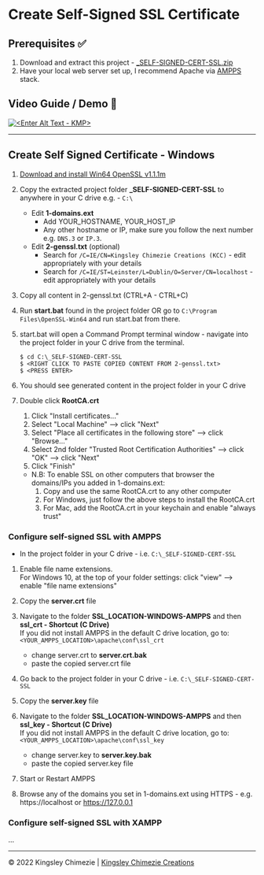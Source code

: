 
# Create Self-Signed SSL Certificate

## Prerequisites ✅
1. Download and extract this project - [_SELF-SIGNED-CERT-SSL.zip](https://bitbucket.org/KingsleyChimezie/create-self-signed-ssl-certs/raw/909eff16c22ecd25ec98cf29bde51b6f95eed745/_SELF-SIGNED-CERT-SSL.zip)
1. Have your local web server set up, I recommend Apache via [AMPPS](https://ampps.com/downloads/) stack.

## Video Guide / Demo 🎥
[![<Enter Alt Text - KMP>](https://img.youtube.com/vi/WY1MxGzjI0o/0.jpg)](https://youtu.be/WY1MxGzjI0o "KCC Video Guide")

---
## Create Self Signed Certificate - Windows

1. [Download and install Win64 OpenSSL v1.1.1m](https://slproweb.com/products/Win32OpenSSL.html#:~:text=of%20the%20installation.-,Win64%20OpenSSL%20v1.1.1m,-EXE%20%7C%20MSI)

1. Copy the extracted project folder **_SELF-SIGNED-CERT-SSL** to anywhere in your C drive e.g. - `C:\`
    - Edit **1-domains.ext**
        - Add YOUR_HOSTNAME, YOUR_HOST_IP  
        - Any other hostname or IP, make sure you follow the next number e.g. `DNS.3` or `IP.3`.
    - Edit **2-genssl.txt** (optional)
        - Search for `/C=IE/CN=Kingsley Chimezie Creations (KCC)` - edit appropriately with your details
        - Search for `/C=IE/ST=Leinster/L=Dublin/O=Server/CN=localhost` - edit appropriately with your details

1. Copy all content in 2-genssl.txt (CTRL+A - CTRL+C)

1. Run **start.bat** found in the project folder OR go to `C:\Program Files\OpenSSL-Win64` and run start.bat from there.

1. start.bat will open a Command Prompt terminal window - navigate into the project folder in your C drive from the terminal.
    ```
    $ cd C:\_SELF-SIGNED-CERT-SSL
    $ <RIGHT CLICK TO PASTE COPIED CONTENT FROM 2-genssl.txt>
    $ <PRESS ENTER>
    ```

1. You should see generated content in the project folder in your C drive

1. Double click **RootCA.crt**
    1. Click "Install certificates..."
    1. Select "Local Machine" --> click "Next"
    1. Select "Place all certificates in the following store" --> click "Browse..."
    1. Select 2nd folder "Trusted Root Certification Authorities" --> click "OK" --> click "Next"
    1. Click "Finish"  
    - N.B: To enable SSL on other computers that browser the domains/IPs you added in 1-domains.ext:
        1. Copy and use the same RootCA.crt to any other computer
        1. For Windows, just follow the above steps to install the RootCA.crt
        1. For Mac, add the RootCA.crt in your keychain and enable "always trust"


### Configure self-signed SSL with AMPPS

- In the project folder in your C drive - i.e. `C:\_SELF-SIGNED-CERT-SSL`
    
1. Enable file name extensions.  
For Windows 10, at the top of your folder settings: click "view" --> enable "file name extensions"

1. Copy the **server.crt** file

1. Navigate to the folder **SSL_LOCATION-WINDOWS-AMPPS** and then **ssl_crt - Shortcut (C Drive)**  
If you did not install AMPPS in the default C drive location, go to: `<YOUR_AMPPS_LOCATION>\apache\conf\ssl_crt`
    - change server.crt to **server.crt.bak**
    - paste the copied server.crt file

1. Go back to the project folder in your C drive - i.e. `C:\_SELF-SIGNED-CERT-SSL`

1. Copy the **server.key** file

1. Navigate to the folder **SSL_LOCATION-WINDOWS-AMPPS** and then **ssl_key - Shortcut (C Drive)**  
If you did not install AMPPS in the default C drive location, go to: `<YOUR_AMPPS_LOCATION>\apache\conf\ssl_key`

    - change server.key to **server.key.bak**
    - paste the copied server.key file

1. Start or Restart AMPPS

1. Browse any of the domains you set in 1-domains.ext using HTTPS - e.g. https://localhost or https://127.0.0.1

### Configure self-signed SSL with XAMPP
...

---
© 2022 Kingsley Chimezie | [Kingsley Chimezie Creations](https://kingsley.tech)
